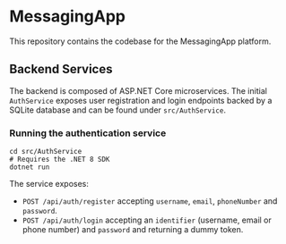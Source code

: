 # MessagingApp

This repository contains the codebase for the MessagingApp platform.

## Backend Services

The backend is composed of ASP.NET Core microservices. The initial `AuthService` exposes user registration and login endpoints backed by a SQLite database and can be found under `src/AuthService`.

### Running the authentication service

```
cd src/AuthService
# Requires the .NET 8 SDK
dotnet run
```

The service exposes:

- `POST /api/auth/register` accepting `username`, `email`, `phoneNumber` and `password`.
- `POST /api/auth/login` accepting an `identifier` (username, email or phone number) and `password` and returning a dummy token.

